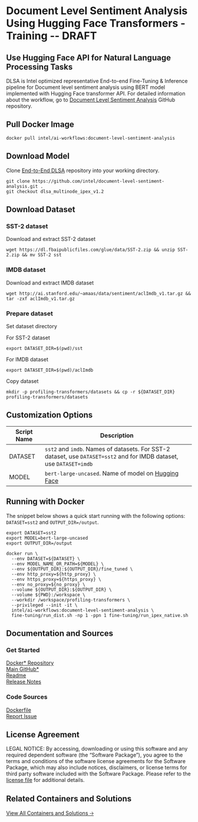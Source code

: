 # **Document Level Sentiment Analysis Using Hugging Face Transformers - Training -- DRAFT**

## **Use Hugging Face API for Natural Language Processing Tasks**
DLSA is Intel optimized representative End-to-end Fine-Tuning & Inference pipeline for Document level sentiment analysis using BERT model implemented with Hugging Face transformer API. For detailed information about the workflow, go to [Document Level Sentiment Analysis](https://github.com/intel/document-level-sentiment-analysis) GitHub repository.

## **Pull Docker Image**
```
docker pull intel/ai-workflows:document-level-sentiment-analysis
```

## **Download Model**
Clone [End-to-End DLSA](https://github.com/intel/document-level-sentiment-analysis) repository into your working directory.
```
git clone https://github.com/intel/document-level-sentiment-analysis.git .
git checkout dlsa_multinode_ipex_v1.2
```

## **Download Dataset**
### **SST-2 dataset**
Download and extract SST-2 dataset
```
wget https://dl.fbaipublicfiles.com/glue/data/SST-2.zip && unzip SST-2.zip && mv SST-2 sst
```
### **IMDB dataset**
Download and extract IMDB dataset
```
wget http://ai.stanford.edu/~amaas/data/sentiment/aclImdb_v1.tar.gz && tar -zxf aclImdb_v1.tar.gz
```
### **Prepare dataset**
Set dataset directory 

For SST-2 dataset
```
export DATASET_DIR=$(pwd)/sst
```
For IMDB dataset
```
export DATASET_DIR=$(pwd)/aclImdb
```
Copy dataset
```
mkdir -p profiling-transformers/datasets && cp -r ${DATASET_DIR} profiling-transformers/datasets
```

## **Customization Options**
| Script Name | Description | 
| --- | --- |
| DATASET | `sst2` and `imdb`. Names of datasets. For SST-2 dataset, use `DATASET=sst2` and for IMDB dataset, use `DATASET=imdb` | 
| MODEL | `bert-large-uncased`. Name of model on [Hugging Face](https://huggingface.co/) | 

## **Running with Docker**
The snippet below shows a quick start running with the following options: `DATASET=sst2` and `OUTPUT_DIR=/output`.

```
export DATASET=sst2
export MODEL=bert-large-uncased
export OUTPUT_DIR=/output

docker run \
  --env DATASET=${DATASET} \
  --env MODEL_NAME_OR_PATH=${MODEL} \
  --env ${OUTPUT_DIR}:${OUTPUT_DIR}/fine_tuned \
  --env http_proxy=${http_proxy} \
  --env https_proxy=${https_proxy} \
  --env no_proxy=${no_proxy} \
  --volume ${OUTPUT_DIR}:${OUTPUT_DIR} \
  --volume ${PWD}:/workspace \
  --workdir /workspace/profiling-transformers \
  --privileged --init -it \
  intel/ai-workflows:document-level-sentiment-analysis \
  fine-tuning/run_dist.sh -np 1 -ppn 1 fine-tuning/run_ipex_native.sh
```

## **Documentation and Sources**

### **Get Started**
[Docker* Repository](https://hub.docker.com/u/intel) <br>
[Main GitHub*](https://github.com/intel/document-level-sentiment-analysis)<br>
[Readme](https://github.com/intel/document-level-sentiment-analysis/blob/main/README.md)<br>
[Release Notes]()<br>

### **Code Sources**
[Dockerfile](https://github.com/intel/ai-workflows/blob/v0.1.0/pipelines/language_modeling/pytorch/bert_large/training/Dockerfile.hugging-face-dlsa)<br>
[Report Issue](https://community.intel.com/t5/Intel-Optimized-AI-Frameworks/bd-p/optimized-ai-frameworks)<br>

## **License Agreement**
LEGAL NOTICE: By accessing, downloading or using this software and any required dependent software (the “Software Package”), you agree to the terms and conditions of the software license agreements for the Software Package, which may also include notices, disclaimers, or license terms for third party software included with the Software Package. Please refer to the [license file](https://github.com/intel/ai-workflows/blob/main/LICENSE) for additional details.

## **Related Containers and Solutions**
[View All Containers and Solutions 🡢](https://www.intel.com/content/www/us/en/developer/tools/software-catalog/containers.html)
